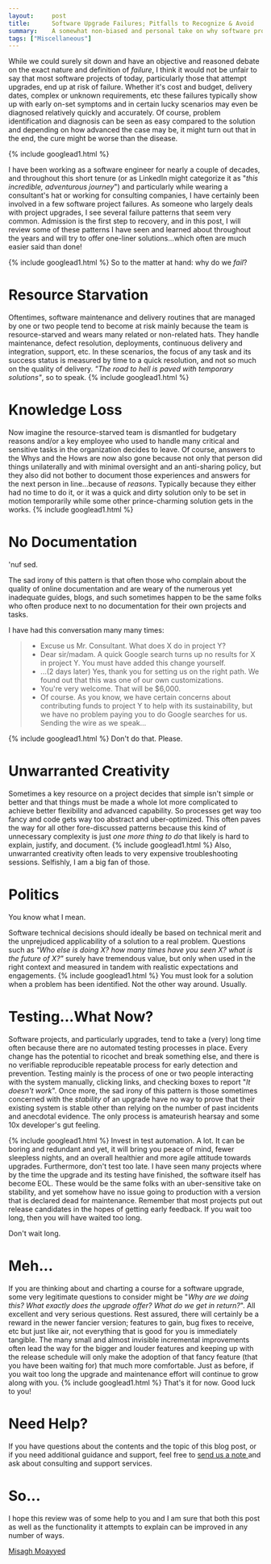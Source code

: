 ```yaml
---
layout:     post
title:      Software Upgrade Failures; Pitfalls to Recognize & Avoid
summary:    A somewhat non-biased and personal take on why software projects typically end up at risk of failure, with particular attention on those that attempt upgrades in the world of open-source identity and access management. 
tags: ["Miscellaneous"]
---
```


While we could surely sit down and have an objective and reasoned debate on the exact nature and definition of *failure*, I think it would not be unfair to say that most software projects of today, particularly those that attempt upgrades, end up at risk of failure. Whether it's cost and budget, delivery dates, complex or unknown requirements, etc these failures typically show up with early on-set symptoms and in certain lucky scenarios may even be diagnosed relatively quickly and accurately. Of course, problem identification and diagnosis can be seen as easy compared to the solution and depending on how advanced the case may be, it might turn out that in the end, the cure might be worse than the disease.

{% include googlead1.html %}

I have been working as a software engineer for nearly a couple of decades, and throughout this short tenure (or as LinkedIn might categorize it as "*this incredible, adventurous journey*") and particularly while wearing a consultant's hat or working for consulting companies, I have certainly been involved in a few software project failures. As someone who largely deals with project upgrades, I see several failure patterns that seem very common. Admission is the first step to recovery, and in this post, I will review some of these patterns I have seen and learned about throughout the years and will try to offer one-liner solutions...which often are much easier said than done!

{% include googlead1.html %}
So to the matter at hand: why do we *fail*? 

# Resource Starvation

Oftentimes, software maintenance and delivery routines that are managed by one or two people tend to become at risk mainly because the team is resource-starved and wears many related or non-related hats. They handle maintenance, defect resolution, deployments, continuous delivery and integration, support, etc. In these scenarios, the focus of any task and its success status is measured by time to a quick resolution, and not so much on the quality of delivery. *"The road to hell is paved with temporary solutions"*, so to speak. 
{% include googlead1.html %}
# Knowledge Loss

Now imagine the resource-starved team is dismantled for budgetary reasons and/or a key employee who used to handle many critical and sensitive tasks in the organization decides to leave. Of course, answers to the Whys and the Hows are now also gone because not only that person did things unilaterally and with minimal oversight and an anti-sharing policy, but they also did not bother to document those experiences and answers for the next person in line...because of *reasons*. Typically because they either had no time to do it, or it was a quick and dirty solution only to be set in motion temporarily while some other prince-charming solution gets in the works.
{% include googlead1.html %}
# No Documentation

'nuf sed.

The sad irony of this pattern is that often those who complain about the quality of online documentation and are weary of the numerous yet inadequate guides, blogs, and such sometimes happen to be the same folks who often produce next to no documentation for their own projects and tasks. 

I have had this conversation many many times:

> - Excuse us Mr. Consultant. What does X do in project Y?
> - Dear sir/madam. A quick Google search turns up no results for X in project Y. You must have added this change yourself.
> - ...(2 days later) Yes, thank you for setting us on the right path. We found out that this was one of our own customizations. 
> - You're very welcome. That will be $6,000.
> - Of course. As you know, we have certain concerns about contributing funds to project Y to help with its sustainability, but we have no problem paying you to do Google searches for us. Sending the wire as we speak...

{% include googlead1.html %}
Don't do that. Please.

# Unwarranted Creativity

Sometimes a key resource on a project decides that simple isn't simple or better and that things must be made a whole lot more complicated to achieve better flexibility and advanced capability. So processes get way too fancy and code gets way too abstract and uber-optimized. This often paves the way for all other fore-discussed patterns because this kind of unnecessary complexity is just *one more thing to do* that likely is hard to explain, justify, and document.
{% include googlead1.html %}
Also, unwarranted creativity often leads to very expensive troubleshooting sessions. Selfishly, I am a big fan of those.

# Politics

You know what I mean. 

Software technical decisions should ideally be based on technical merit and the unprejudiced applicability of a solution to a real problem. Questions such as *"Who else is doing X? how many times have you seen X? what is the future of X?"* surely have tremendous value, but only when used in the right context and measured in tandem with realistic expectations and engagements. 
{% include googlead1.html %}
You must look for a solution when a problem has been identified. Not the other way around. Usually.

# Testing...What Now?

Software projects, and particularly upgrades, tend to take a (very) long time often because there are no automated testing processes in place. Every change has the potential to ricochet and break something else, and there is no verifiable reproducible repeatable process for early detection and prevention. Testing mainly is the process of one or two people interacting with the system manually, clicking links, and checking boxes to report "*It doesn't work*". Once more, the sad irony of this pattern is those sometimes concerned with the *stability* of an upgrade have no way to prove that their existing system is stable other than relying on the number of past incidents and anecdotal evidence. The only process is amateurish hearsay and some 10x developer's gut feeling.

{% include googlead1.html %}
Invest in test automation. A lot. It can be boring and redundant and yet, it will bring you peace of mind, fewer sleepless nights, and an overall healthier and more agile attitude towards upgrades. Furthermore, don't test too late. I have seen many projects where by the time the upgrade and its testing have finished, the software itself has become EOL. These would be the same folks with an uber-sensitive take on stability, and yet somehow have no issue going to production with a version that is declared dead for maintenance. Remember that most projects put out release candidates in the hopes of getting early feedback. If you wait too long, then you will have waited too long. 

Don't wait long.

# Meh...

If you are thinking about and charting a course for a software upgrade, some very legitimate questions to consider might be "*Why are we doing this? What exactly does the upgrade offer? What do we get in return?*". All excellent and very serious questions. Rest assured, there will certainly be a reward in the newer fancier version; features to gain, bug fixes to receive, etc but just like air, not everything that is good for you is immediately tangible. The many small and almost invisible incremental improvements often lead the way for the bigger and louder features and keeping up with the release schedule will only make the adoption of that fancy feature (that you have been waiting for) that much more comfortable. Just as before, if you wait too long the upgrade and maintenance effort will continue to grow along with you.
{% include googlead1.html %}
That's it for now. Good luck to you!

# Need Help?

If you have questions about the contents and the topic of this blog post, or if you need additional guidance and support, feel free to [send us a note ](/#contact-section-header) and ask about consulting and support services.

# So...

I hope this review was of some help to you and I am sure that both this post as well as the functionality it attempts to explain can be improved in any number of ways. 

[Misagh Moayyed](https://fawnoos.com)